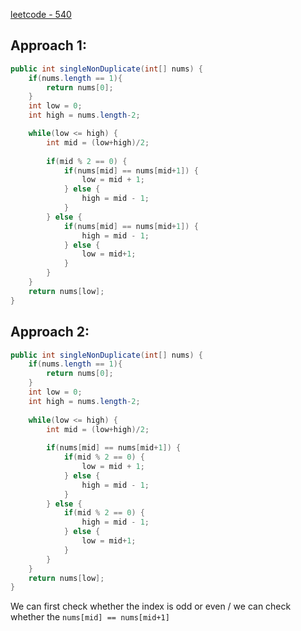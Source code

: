 [leetcode - 540](https://leetcode.com/problems/single-element-in-a-sorted-array/)

## Approach 1:

```java
public int singleNonDuplicate(int[] nums) {
    if(nums.length == 1){
        return nums[0];
    }
    int low = 0;
    int high = nums.length-2;

    while(low <= high) {        
        int mid = (low+high)/2;
        
        if(mid % 2 == 0) {            
            if(nums[mid] == nums[mid+1]) {
                low = mid + 1;
            } else {
                high = mid - 1;
            }            
        } else {
            if(nums[mid] == nums[mid+1]) {
                high = mid - 1;                
            } else {
                low = mid+1;
            }
        }       
    }
    return nums[low];
}
```

## Approach 2:

```java
public int singleNonDuplicate(int[] nums) {
    if(nums.length == 1){
        return nums[0];
    }
    int low = 0;
    int high = nums.length-2;
    
    while(low <= high) {
        int mid = (low+high)/2;
        
        if(nums[mid] == nums[mid+1]) {
            if(mid % 2 == 0) {
                low = mid + 1;
            } else {
                high = mid - 1;
            }
        } else {
            if(mid % 2 == 0) {
                high = mid - 1;
            } else {
                low = mid+1;
            }
        }
    }
    return nums[low];
}
```

We can first check whether the index is odd or even / we can check whether the `nums[mid] == nums[mid+1]`